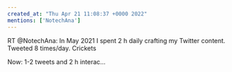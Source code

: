 ```yaml
---
created_at: "Thu Apr 21 11:08:37 +0000 2022"
mentions: ['NotechAna']
---
```


RT @NotechAna: In May 2021 I spent 2 h daily crafting my Twitter content. Tweeted 8 times/day.  Crickets

Now:  1-2 tweets and  2 h interac…